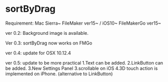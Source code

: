 # sortByDrag
Requirement: Mac Sierra~ FileMaker ver15~ / iOS10~ FileMakerGo ver15~

ver 0.2: Background image is available.

Ver 0.3: sortByDrag now works on FMGo

ver 0.4: update for OSX 10.12.4

ver 0.5: update to be more practical
1.Text can be added.
2.LinkButton can be added.
3.New Settings Panel
3.scrollable on iOS
4.3D touch action is implemented on iPhone.
(alternative to LinkButton)
